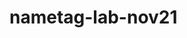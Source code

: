 # nametag-lab-nov21

<!-- nameInput.addEventListener('keyup',
    function(event) {
        if (event.keyCode === 13) {
            event.preventDefault();
            const newName = nameInput.value;
            nameTag.textContent = newName;
            nameInput.value = '' -->
